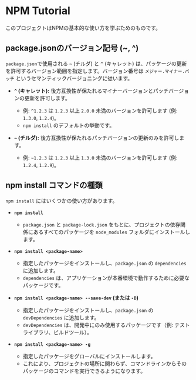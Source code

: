# NPM Tutorial

このプロジェクトはNPMの基本的な使い方を学ぶためのものです。

## package.jsonのバージョン記号 (~, ^)

`package.json`で使用される `~` (チルダ) と `^` (キャレット) は、パッケージの更新を許可するバージョン範囲を指定します。バージョン番号は `メジャー.マイナー.パッチ` というセマンティックバージョニングに従います。

*   **`^` (キャレット):** 後方互換性が保たれるマイナーバージョンとパッチバージョンの更新を許可します。
    *   例: `^1.2.3` は `1.2.3` 以上 `2.0.0` 未満のバージョンを許可します (例: `1.3.0`, `1.2.4`)。
    *   `npm install` のデフォルトの挙動です。

*   **`~` (チルダ):** 後方互換性が保たれるパッチバージョンの更新のみを許可します。
    *   例: `~1.2.3` は `1.2.3` 以上 `1.3.0` 未満のバージョンを許可します (例: `1.2.4`, `1.2.9`)。

## npm install コマンドの種類

`npm install` にはいくつかの使い方があります。

*   **`npm install`**
    *   `package.json` と `package-lock.json` をもとに、プロジェクトの依存関係にあるすべてのパッケージを `node_modules` フォルダにインストールします。

*   **`npm install <package-name>`**
    *   指定したパッケージをインストールし、`package.json` の `dependencies` に追加します。
    *   `dependencies` は、アプリケーションが本番環境で動作するために必要なパッケージです。

*   **`npm install <package-name> --save-dev` (または `-D`)**
    *   指定したパッケージをインストールし、`package.json` の `devDependencies` に追加します。
    *   `devDependencies` は、開発中にのみ使用するパッケージです（例: テストライブラリ、ビルドツール）。

*   **`npm install <package-name> -g`**
    *   指定したパッケージをグローバルにインストールします。
    *   これにより、プロジェクトの場所に関わらず、コマンドラインからそのパッケージのコマンドを実行できるようになります。
